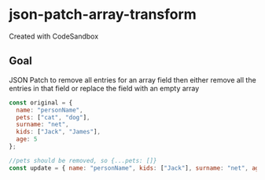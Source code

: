 # json-patch-array-transform

Created with CodeSandbox

## Goal

JSON Patch to remove all entries for an array field then either remove all the entries in that field or replace the field with an empty array

```js
const original = {
  name: "personName",
  pets: ["cat", "dog"],
  surname: "net",
  kids: ["Jack", "James"],
  age: 5
};

//pets should be removed, so {...pets: []}
const update = { name: "personName", kids: ["Jack"], surname: "net", age: 8 };
```
